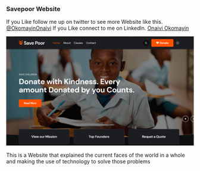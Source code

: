### Savepoor Website 

If you Like follow me up on twitter to see more Website like this. [@OkomayinOnaivi](https://twitter.com/OkomayinOnaivi)
If you Like connect to me on Linkedln. [Onaivi Okomayin](https://www.linkedin.com/in/onaivi-okomayin-732b82241/)

![preview img](./Artboard%202.png)

This is a Website that explained the current faces of the world in a whole and making the use of technology to solve those problems 
